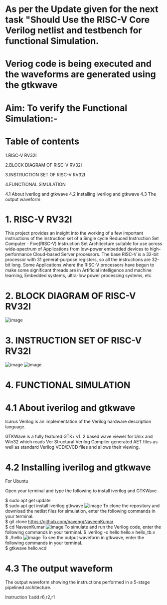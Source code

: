 # As per the Update given for the next task "Should Use the RISC-V Core Verilog netlist and testbench for functional Simulation.

# Veriog code is being executed and the waveforms are generated using the gtkwave

# Aim: To verify the Functional Simulation:-

# Table of contents
1.RISC-V RV32I

2.BLOCK DIAGRAM OF RISC-V RV32I

3.INSTRUCTION SET OF RISC-V RV32I

4.FUNCTIONAL SIMULATION

4.1 About iverilog and gtkwave
4.2 Installing iverilog and gtkwave
4.3 The output waveform

# 1. RISC-V RV32I
This project provides an insight into the working of a few important instructions of the instruction set of a Single cycle Reduced Instruction Set Computer - Five(RISC-V) Instruction Set Architecture suitable for use across wide-spectrum of Applications from low-power embedded devices to high-performance Cloud-based Server processors. The base RISC-V is a 32-bit processor with 31 general-purpose registers, so all the instructions are 32-bit long. Some Applications where the RISC-V processors have begun to make some significant threads are in Artificial intelligence and machine learning, Embedded systems, ultra-low power processing systems, etc.

# 2. BLOCK DIAGRAM OF RISC-V RV32I
![image](https://github.com/naveng/NaveenKumar/assets/154491422/5e036561-f6dc-4681-aa6b-b67a7955a8ec)

# 3. INSTRUCTION SET OF RISC-V RV32I
![image](https://github.com/naveng/NaveenKumar/assets/154491422/c5a33244-2b27-4fb4-b9fe-50e42adf7fdb)
![image](https://github.com/naveng/NaveenKumar/assets/154491422/0d942629-4d6b-40db-a3fc-fc892569d145)

# 4. FUNCTIONAL SIMULATION

# 4.1 About iverilog and gtkwave
Icarus Verilog is an implementation of the Verilog hardware description language.

GTKWave is a fully featured GTK+ v1. 2 based wave viewer for Unix and Win32 which reads Ver Structural Verilog Compiler generated AET files as well as standard Verilog VCD/EVCD files and allows their viewing.

# 4.2 Installing iverilog and gtkwave

For Ubuntu

Open your terminal and type the following to install iverilog and GTKWave

$   sudo apt get update                                                              
$   sudo apt get install iverilog gtkwave
![image](https://github.com/naveng/NaveenKumar/assets/154491422/5d1c82db-9fa3-440f-9c88-5a9112fdaed8)
To clone the repository and download the netlist files for simulation, enter the following commands in your terminal.           
$ git clone https://github.com/naveng/NaveenKumar              
$ cd NaveenKumar
![image](https://github.com/naveng/NaveenKumar/assets/154491422/8346f4cb-0a6a-4365-b4ef-86512becf36f)
To simulate and run the Verilog code, enter the following commands in your terminal.
$ iverilog -o hello hello.v hello_tb.v      
$ ./hello
![image](https://github.com/naveng/NaveenKumar/assets/154491422/ed46a425-dff2-4133-880d-05dadda509a0)
To see the output waveform in gtkwave, enter the following commands in your terminal.           
$ gtkwave hello.vcd

# 4.3 The output waveform
The output waveform showing the instructions performed in a 5-stage pipelined architecture.       

Instruction 1:add r6,r2,r1




